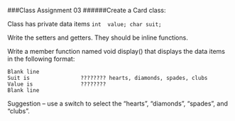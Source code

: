 ###Class Assignment 03
######Create a Card class:

Class has private data items
    ```
    int  value;
    char suit;
    ```

Write the setters and getters. They should be inline functions.

Write a member function named void display() that displays the data items in the following format:

    Blank line
    Suit is                ???????? hearts, diamonds, spades, clubs
    Value is               ????????
    Blank line

Suggestion – use a switch to select the “hearts”, “diamonds”, “spades”, and “clubs”.